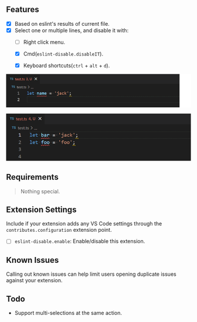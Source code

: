 ## Features

- [x] Based on eslint's results of current file.
- [x] Select one or multiple lines, and disable it with:
  - [ ] Right click menu.
  - [x] Cmd(`eslint-disable.disableIT`).
  - [x] Keyboard shortcuts(`ctrl` + `alt` + `d`).


![](assets/1.gif)

![](assets/2.gif)

## Requirements

> Nothing special.

## Extension Settings

Include if your extension adds any VS Code settings through the `contributes.configuration` extension point.

 - [ ] `eslint-disable.enable`: Enable/disable this extension.

## Known Issues

Calling out known issues can help limit users opening duplicate issues against your extension.

## Todo

- Support multi-selections at the same action. 